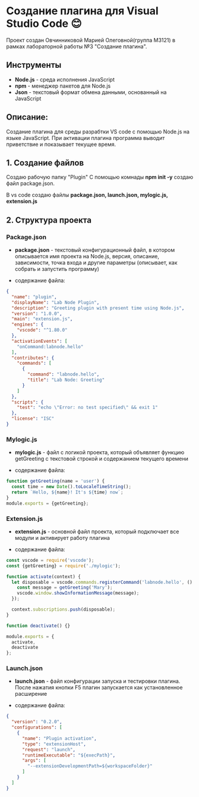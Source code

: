 # Создание плагина для Visual Studio Code :blush:
Проект создан Овчинниковой Марией Олеговной(группа М3121) в рамках лабораторной работы №3 "Создание плагина".

## Инструменты
- **Node.js** - среда исполнения JavaScript
- **npm** - менеджер пакетов для Node.js
- **Json** - текстовый формат обмена данными, основанный на JavaScript

## Описание:
Создание плагина для среды разрабтки VS code с помощью Node.js на языке JavaScript. При активации плагина программа выводит приветствие и показывает текущее время.

## 1. Создание файлов
Создаю рабочую папку "Plugin"
С помощью комнады __npm init -y__ создаю файл package.json.

В vs code создаю файлы __package.json, launch.json, mylogic.js, extension.js__

## 2. Структура проекта
### Package.json
- **package.json** - текстовый конфигурационный файл, в котором описывается имя проекта на Node.js, версия, описание, зависимости, точка входа и другие параметры (описывает, как собрать и запустить программу)

- содержание файла:
```json
{
  "name": "plugin",
  "displayName": "Lab Node Plugin",
  "description": "Greeting plugin with present time using Node.js",
  "version": "1.0.0",
  "main": "extension.js",
  "engines": {
    "vscode": "^1.80.0"
  },
  "activationEvents": [
    "onCommand:labnode.hello"
  ],
  "contributes": {
    "commands": [
      {
        "command": "labnode.hello",
        "title": "Lab Node: Greeting"
      }
    ]
  },
  "scripts": {
    "test": "echo \"Error: no test specified\" && exit 1"
  },
  "license": "ISC"
}
```

### Mylogic.js
- **mylogic.js** - файл с логикой проекта, который объявляет функцию getGreeting с текстовой строкой и содержанием текущего времени

- содержание файла:
```js
function getGreeting(name = 'user') {
  const time = new Date().toLocaleTimeString();
  return `Hello, ${name}! It's ${time} now`;
}
module.exports = {getGreeting};
```

### Extension.js
- **extension.js** - основной файл проекта, который подключает все модули и активирует работу плагина

- содержание файла:
```js
const vscode = require('vscode');
const {getGreeting} = require('./mylogic');

function activate(context) {
  let disposable = vscode.commands.registerCommand('labnode.hello', () => {
    const message = getGreeting('Mary');
    vscode.window.showInformationMessage(message);
  });

  context.subscriptions.push(disposable);
}

function deactivate() {}

module.exports = {
  activate,
  deactivate
};
```

### Launch.json
- **launch.json** - файл конфигурации запуска и тестировки плагина. После нажатия кнопки F5 плагин запускается как установленное расширение

- содержание файла:
```json
{
  "version": "0.2.0",
  "configurations": [
    {
      "name": "Plugin activation",
      "type": "extensionHost",
      "request": "launch",
      "runtimeExecutable": "${execPath}",
      "args": [
        "--extensionDevelopmentPath=${workspaceFolder}"
      ]
    }
  ]
}
```

